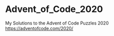 # Advent_of_Code_2020

My Solutions to the Advent of Code Puzzles 2020
https://adventofcode.com/2020/
